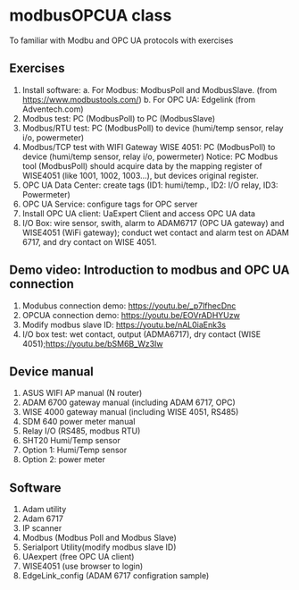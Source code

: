 # modbusOPCUA class 
To familiar with Modbu and OPC UA protocols with exercises
## Exercises
1. Install software: a. For Modbus: ModbusPoll and ModbusSlave. (from https://www.modbustools.com/) b. For OPC UA: Edgelink (from Adventech.com)
2. Modbus test: PC (ModbusPoll) to PC (ModbusSlave)
3. Modbus/RTU test: PC (ModbusPoll) to device (humi/temp sensor, relay i/o, powermeter)
4. Modbus/TCP test with WIFI Gateway WISE 4051: PC (ModbusPoll) to device (humi/temp sensor, relay i/o, powermeter)
Notice: PC Modbus tool (ModbusPoll) should acquire data by the mapping register of WISE4051 (like 1001, 1002, 1003...), but devices original register.  
6. OPC UA Data Center: create tags (ID1: humi/temp., ID2: I/O relay, ID3: Powermeter)
7. OPC UA Service: configure tags for OPC server
8. Install OPC UA client: UaExpert Client and access OPC UA data
9. I/O Box: wire sensor, swith, alarm to ADAM6717 (OPC UA gateway) and WISE4051 (WiFi gateway); conduct wet contact and alarm test on ADAM 6717, and dry contact on WISE 4051. 
## Demo video: Introduction to modbus and OPC UA connection 
1. Modubus connection demo: https://youtu.be/_p7lfhecDnc
2. OPCUA connection demo: https://youtu.be/EOVrADHYUzw
3. Modify modbus slave ID: https://youtu.be/nAL0iaEnk3s
4. I/O box test: wet contact, output (ADMA6717), dry contact (WISE 4051);https://youtu.be/bSM6B_Wz3Iw
## Device manual 
1. ASUS WIFI AP manual (N router)
2. ADAM 6700 gateway manual (including ADAM 6717, OPC)
3. WISE 4000 gateway manual (including WISE 4051, RS485)
4. SDM 640 power meter manual
5. Relay I/O (RS485, modbus RTU)
6. SHT20 Humi/Temp sensor
7. Option 1: Humi/Temp sensor
8. Option 2: power meter
## Software
1. Adam utility
2. Adam 6717
3. IP scanner
4. Modbus (Modbus Poll and Modbus Slave)
5. Serialport Utility(modify modbus slave ID)
6. UAexpert (free OPC UA client)
7. WISE4051 (use browser to login)
8. EdgeLink_config (ADAM 6717 configration sample)
